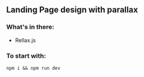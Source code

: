 ## Landing Page design with parallax

### What's in there:

- Rellax.js

### To start with:

`npm i && npm run dev`
